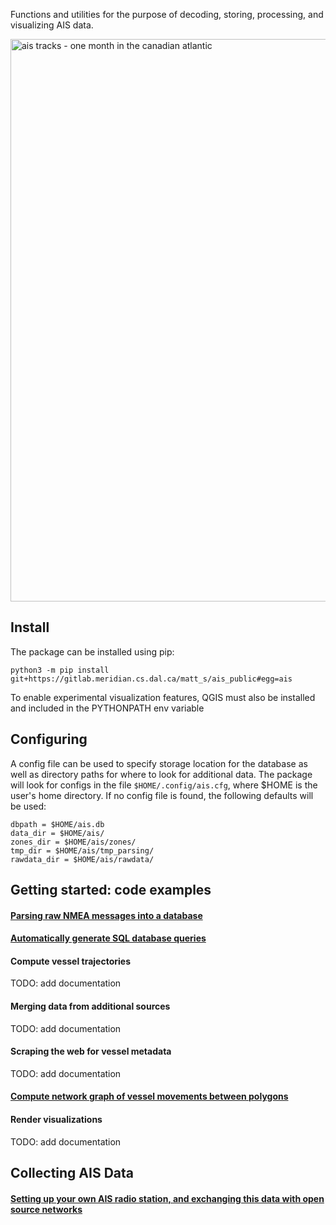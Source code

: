 Functions and utilities for the purpose of decoding, storing, processing, and visualizing AIS data. 

<img src="https://gitlab.meridian.cs.dal.ca/matt_s/ais_public/-/raw/master/tests/output/scriptoutput.png" alt="ais tracks - one month in the canadian atlantic" width="900"/>

## Install

The package can be installed using pip:
  ```
  python3 -m pip install git+https://gitlab.meridian.cs.dal.ca/matt_s/ais_public#egg=ais
  ```

To enable experimental visualization features, QGIS must also be installed and included in the PYTHONPATH env variable


## Configuring

A config file can be used to specify storage location for the database as well as directory paths for where to look for additional data.
The package will look for configs in the file `$HOME/.config/ais.cfg`, where $HOME is the user's home directory.
If no config file is found, the following defaults will be used:
```
dbpath = $HOME/ais.db
data_dir = $HOME/ais/             
zones_dir = $HOME/ais/zones/
tmp_dir = $HOME/ais/tmp_parsing/
rawdata_dir = $HOME/ais/rawdata/
```

## Getting started: code examples

#### [Parsing raw NMEA messages into a database](examples/example01_create_db_from_rawmsgs.py)

#### [Automatically generate SQL database queries](examples/example02_query_the_database.py)

#### Compute vessel trajectories
  TODO: add documentation

#### Merging data from additional sources
  TODO: add documentation

#### Scraping the web for vessel metadata
  TODO: add documentation

#### [Compute network graph of vessel movements between polygons](examples/example04_network_graph.py)

#### Render visualizations
  TODO: add documentation

## Collecting AIS Data

#### [Setting up your own AIS radio station, and exchanging this data with open source networks](docs/AIS_base_station.md)

